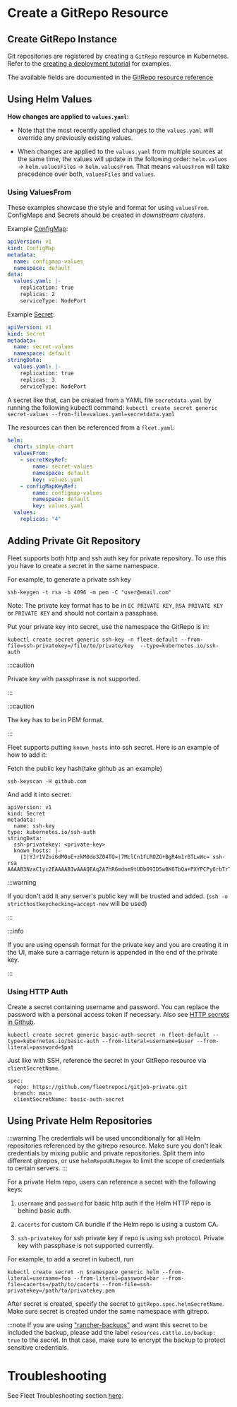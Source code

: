 # Create a GitRepo Resource

## Create GitRepo Instance

Git repositories are registered by creating a `GitRepo` resource in Kubernetes. Refer
to the [creating a deployment tutorial](./tut-deployment.md) for examples.

The available fields are documented in the [GitRepo resource reference](./ref-gitrepo.md)

## Using Helm Values

__How changes are applied to `values.yaml`__:

- Note that the most recently applied changes to the `values.yaml` will override any previously existing values.

- When changes are applied to the `values.yaml` from multiple sources at the same time, the values will update in the following order: `helm.values` -> `helm.valuesFiles` -> `helm.valuesFrom`. That means `valuesFrom` will take precedence over both, `valuesFiles` and `values`.

### Using ValuesFrom

These examples showcase the style and format for using `valuesFrom`. ConfigMaps and Secrets should be created in *downstream clusters*.

Example [ConfigMap](https://kubernetes.io/docs/concepts/configuration/configmap/):

```yaml
apiVersion: v1
kind: ConfigMap
metadata:
  name: configmap-values
  namespace: default
data:  
  values.yaml: |-
    replication: true
    replicas: 2
    serviceType: NodePort
```

Example [Secret](https://kubernetes.io/docs/concepts/configuration/secret/):

```yaml
apiVersion: v1
kind: Secret
metadata:
  name: secret-values
  namespace: default
stringData:
  values.yaml: |-
    replication: true
    replicas: 3
    serviceType: NodePort
```

A secret like that, can be created from a YAML file `secretdata.yaml` by running the following kubectl command: `kubectl create secret generic secret-values --from-file=values.yaml=secretdata.yaml`

The resources can then be referenced from a `fleet.yaml`:

```yaml
helm:
  chart: simple-chart
  valuesFrom:
    - secretKeyRef:
        name: secret-values
        namespace: default
        key: values.yaml
    - configMapKeyRef:
        name: configmap-values
        namespace: default
        key: values.yaml
  values:
    replicas: "4"
```

## Adding Private Git Repository

Fleet supports both http and ssh auth key for private repository. To use this you have to create a secret in the same namespace.

For example, to generate a private ssh key

```text
ssh-keygen -t rsa -b 4096 -m pem -C "user@email.com"
```

Note: The private key format has to be in `EC PRIVATE KEY`, `RSA PRIVATE KEY` or `PRIVATE KEY` and should not contain a passphase.

Put your private key into secret, use the namespace the GitRepo is in:

```text
kubectl create secret generic ssh-key -n fleet-default --from-file=ssh-privatekey=/file/to/private/key  --type=kubernetes.io/ssh-auth
```

:::caution

Private key with passphrase is not supported.

:::

:::caution

The key has to be in PEM format.

:::

Fleet supports putting `known_hosts` into ssh secret. Here is an example of how to add it:

Fetch the public key hash(take github as an example)

```text
ssh-keyscan -H github.com
```

And add it into secret:

```text
apiVersion: v1
kind: Secret
metadata:
  name: ssh-key
type: kubernetes.io/ssh-auth
stringData:
  ssh-privatekey: <private-key>
  known_hosts: |-
    |1|YJr1VZoi6dM0oE+zkM0do3Z04TQ=|7MclCn1fLROZG+BgR4m1r8TLwWc= ssh-rsa AAAAB3NzaC1yc2EAAAABIwAAAQEAq2A7hRGmdnm9tUDbO9IDSwBK6TbQa+PXYPCPy6rbTrTtw7PHkccKrpp0yVhp5HdEIcKr6pLlVDBfOLX9QUsyCOV0wzfjIJNlGEYsdlLJizHhbn2mUjvSAHQqZETYP81eFzLQNnPHt4EVVUh7VfDESU84KezmD5QlWpXLmvU31/yMf+Se8xhHTvKSCZIFImWwoG6mbUoWf9nzpIoaSjB+weqqUUmpaaasXVal72J+UX2B+2RPW3RcT0eOzQgqlJL3RKrTJvdsjE3JEAvGq3lGHSZXy28G3skua2SmVi/w4yCE6gbODqnTWlg7+wC604ydGXA8VJiS5ap43JXiUFFAaQ==
```

:::warning

If you don't add it any server's public key will be trusted and added. (`ssh -o stricthostkeychecking=accept-new` will be used)

:::

:::info

If you are using openssh format for the private key and you are creating it in the UI, make sure a carriage return is appended in the end of the private key.

:::

### Using HTTP Auth

Create a secret containing username and password. You can replace the password with a personal access token if necessary. Also see [HTTP secrets in Github](./troubleshooting#http-secrets-in-github).

    kubectl create secret generic basic-auth-secret -n fleet-default --type=kubernetes.io/basic-auth --from-literal=username=$user --from-literal=password=$pat

Just like with SSH, reference the secret in your GitRepo resource via `clientSecretName`.

    spec:
      repo: https://github.com/fleetrepoci/gitjob-private.git
      branch: main
      clientSecretName: basic-auth-secret

## Using Private Helm Repositories

:::warning
The credentials will be used unconditionally for all Helm repositories referenced by the gitrepo resource.
Make sure you don't leak credentials by mixing public and private repositories. Split them into different gitrepos, or use
`helmRepoURLRegex` to limit the scope of credentials to certain servers.
:::

For a private Helm repo, users can reference a secret with the following keys:

1. `username` and `password` for basic http auth if the Helm HTTP repo is behind basic auth.

2. `cacerts` for custom CA bundle if the Helm repo is using a custom CA.

3. `ssh-privatekey` for ssh private key if repo is using ssh protocol. Private key with passphase is not supported currently.

For example, to add a secret in kubectl, run

`kubectl create secret -n $namespace generic helm --from-literal=username=foo --from-literal=password=bar --from-file=cacerts=/path/to/cacerts --from-file=ssh-privatekey=/path/to/privatekey.pem`

After secret is created, specify the secret to `gitRepo.spec.helmSecretName`. Make sure secret is created under the same namespace with gitrepo.

:::note
If you are using ["rancher-backups"](https://ranchermanager.docs.rancher.com/how-to-guides/new-user-guides/backup-restore-and-disaster-recovery/back-up-rancher) and want this secret to be included the backup, please add the label `resources.cattle.io/backup: true` to the secret. In that case, make sure to encrypt the backup to protect sensitive credentials.


# Troubleshooting

See Fleet Troubleshooting section [here](./troubleshooting.md).
